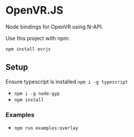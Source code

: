 # OpenVR.JS

Node bindings for OpenVR using N-API.  

Use this project with npm:

`npm install ovrjs`

## Setup

Ensure typescript is installed
`npm i -g typescript`

* `npm i -g node-gyp`  
* `npm install`

### Examples
* `npm run examples:overlay`